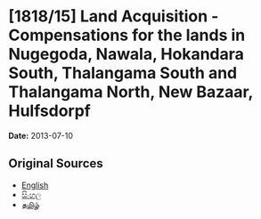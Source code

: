 # [1818/15] Land Acquisition - Compensations for the lands in Nugegoda, Nawala, Hokandara South, Thalangama South and Thalangama North, New Bazaar, Hulfsdorpf

**Date:** 2013-07-10

## Original Sources

- [English](https://documents.gov.lk/view/extra-gazettes/2013/7/1818-15_E.pdf)
- [සිංහල](https://documents.gov.lk/view/extra-gazettes/2013/7/1818-15_S.pdf)
- [தமிழ்](https://documents.gov.lk/view/extra-gazettes/2013/7/1818-15_T.pdf)
